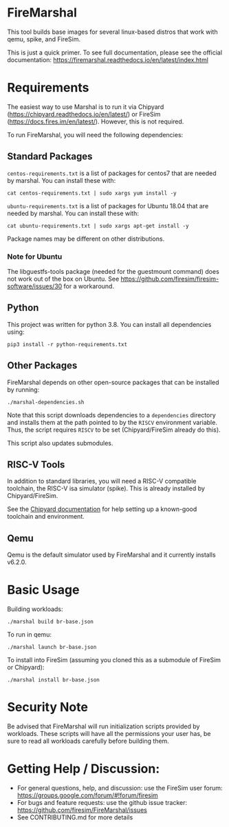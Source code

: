 FireMarshal
==================================

This tool builds base images for several linux-based distros that work with qemu,
spike, and FireSim.

This is just a quick primer. To see full documentation, please see the official
documentation:
https://firemarshal.readthedocs.io/en/latest/index.html

# Requirements
The easiest way to use Marshal is to run it via Chipyard
(https://chipyard.readthedocs.io/en/latest/) or FireSim
(https://docs.fires.im/en/latest/). However, this is not required. 

To run FireMarshal, you will need the following dependencies:

## Standard Packages
``centos-requirements.txt`` is a list of packages for centos7 that are needed by
marshal. You can install these with:
```
cat centos-requirements.txt | sudo xargs yum install -y
```

``ubuntu-requirements.txt`` is a list of packages for Ubuntu 18.04 that are needed by marshal.
You can install these with:
```
cat ubuntu-requirements.txt | sudo xargs apt-get install -y
```

Package names may be different on other distributions.

### Note for Ubuntu
The libguestfs-tools package (needed for the guestmount command) does not work
out of the box on Ubuntu. See
https://github.com/firesim/firesim-software/issues/30 for a workaround.

## Python
This project was written for python 3.8. You can install all dependencies using:
```
pip3 install -r python-requirements.txt
```

## Other Packages
FireMarshal depends on other open-source packages that can be installed by running:

```
./marshal-dependencies.sh
```

Note that this script downloads dependencies to a `dependencies` directory and installs them at the path pointed to by the `RISCV` environment variable. Thus, the script requires `RISCV` to be set (Chipyard/FireSim already do this).

This script also updates submodules.

## RISC-V Tools
In addition to standard libraries, you will need a RISC-V compatible toolchain,
the RISC-V isa simulator (spike). This is already installed by Chipyard/FireSim.

See the [Chipyard documentation](https://chipyard.readthedocs.io/en/latest/Chipyard-Basics/Initial-Repo-Setup.html#building-a-toolchain)
for help setting up a known-good toolchain and environment.

## Qemu
Qemu is the default simulator used by FireMarshal and it currently installs v6.2.0.

# Basic Usage

Building workloads:

    ./marshal build br-base.json

To run in qemu:

    ./marshal launch br-base.json

To install into FireSim (assuming you cloned this as a submodule of FireSim or Chipyard):

    ./marshal install br-base.json

# Security Note
Be advised that FireMarshal will run initialization scripts provided by
workloads. These scripts will have all the permissions your user has, be sure
to read all workloads carefully before building them.

# Getting Help / Discussion:
* For general questions, help, and discussion: use the FireSim user forum: https://groups.google.com/forum/#!forum/firesim
* For bugs and feature requests: use the github issue tracker: https://github.com/firesim/FireMarshal/issues
* See CONTRIBUTING.md for more details
